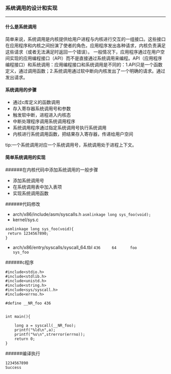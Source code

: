 ### 系统调用的设计和实现
---
#### 什么是系统调用
  简单来说，系统调用是内核提供给用户进程与内核进行交互的一组接口。这些接口在应用程序和内核之间扮演了使者的角色，应用程序发出各种请求，内核负责满足这些请求（或者无法满足时返回一个错误）。
  一般情况下，应用程序通过在用户空间实现的应用编程接口（API）而不是直接通过系统调用来编程。API（应用程序编程接口）和系统调用：应用编程接口和系统调用是不同的：1.API只是一个函数定义，通过调用函数；2.系统调用通过软中断向内核发出了一个明确的请求。通过发出请求。

#### 系统调用的步骤
- 通过c库定义的函数调用
- 存入寄存器系统调用号和参数
- 触发软中断，进程进入内核态
- 中断处理程序调用系统调用程序
- 系统调用程序通过指定系统调用号执行系统调用
- 内核进行系统调用函数，把结果存入寄存器，传递给用户空间

tip:一个系统调用对应一个系统调用号，系统调用处于进程上下文。

#### 简单系统调用的实现
######在内核代码中添加系统调用的一般步骤
- 添加系统调用号
- 在系统调用表中加入表项
- 实现系统调用函数

######代码修改
- arch/x86/include/asm/syscalls.h
`asmlinkage long sys_foo(void);`
- kernel/sys.c
```
asmlinkage long sys_foo(void){
 return 1234567890;
}
```
- arch/x86/entry/syscalls/syscall_64.tbl
`436     64      foo                     sys_foo`

######c程序
```
#include<stdio.h>
#include<stdlib.h>
#include<unistd.h>
#include<string.h>
#include<sys/syscall.h>
#include<errno.h>

#define __NR_foo 436


int main(){

	long a = syscall(__NR_foo);
	printf("%ld\n",a);
	printf("%s\n",strerror(errno));
	return 0;
}
```
######编译执行
```
1234567890
Success
```









